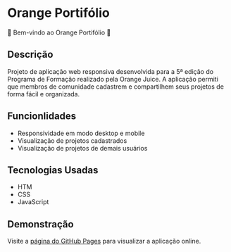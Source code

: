 # Orange Portifólio

:tangerine: Bem-vindo ao Orange Portifólio :tangerine:

## Descrição

Projeto de aplicação web responsiva desenvolvida para a 5ª edição do Programa de Formação realizado pela Orange Juice.
A aplicação permiti que membros de comunidade cadastrem e compartilhem seus projetos de forma fácil e organizada.

## Funcionlidades

- Responsividade em modo desktop e mobile
- Visualização de projetos cadastrados
- Visualização de projetos de demais usuários

## Tecnologias Usadas

- HTM
- CSS
- JavaScript

## Demonstração

Visite a [página do GitHub Pages](https://alicelopess.github.io/hackaton-orange-front-26/) para visualizar a aplicação online.
